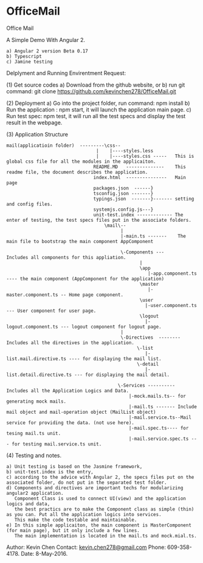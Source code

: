 # OfficeMail
Office Mail


A Simple Demo With Angular 2.

    a) Angular 2 version Beta 0.17
    b) Typescript
    c) Jamine testing

Delplyment and Running Envirentment Request:

(1) Get source codes
    a) Download from the github website, or
    b) run git command:  git clone https://github.com/kevinchen278/OfficeMail.git
    
    
(2) Deployment
    a) Go into the project folder, run command: npm install
    b) Run the application : npm start,  it will launch the application main page.
    c) Run test spec: npm test,   it will run all the test specs and display the test result in the webpage.
  
    
    
(3) Application Structure

    mail(applicatioin folder)  ---------\css--  
                                     |    |----styles.less
                                     |    |----styles.css -----   This is global css file for all the modules in the applicaiton.
                                    README.MD   --------------    This readme file, the document describes the application.
                                    index.html  ---------------   Main page
                                    packages.json  ------}   
                                    tsconfig.json -------}
                                    typings.json  -------}------- setting and config files. 
                                    systemjs.config.js---}
                                    unit-test.index ------------- The enter of testing, the test specs files put in the associate folders.
                                        \mail\--
                                              | 
                                              |-main.ts -------    The main file to bootstrap the main component AppComponent
                                                
                                              \-Components ---     Includes all components for this appliation.
                                                     |
                                                     \app
                                                        |-app.component.ts  ---- the main component (AppComponent for the application)
                                                     \master
                                                        |-master.component.ts -- Home page component.
                                                     \user
                                                       |-user.component.ts   --- User component for user page.
                                                     \logout
                                                       |-logout.component.ts --- logout component for logout page.
                                              |         
                                              \-Directives  -------- Includes all the directives in the application.
                                                    \-list
                                                       |-list.mail.directive.ts ---- for displaying the mail list.
                                                    \-detail
                                                       |-list.detail.directive.ts --- for displaying the mail detail.
                                                       
                                             \-Services ---------- Includes all the Application Logics and Data.
                                                 |-mock.mails.ts-- for generating mock mails.
                                                 |-mail.ts ------- Include mail object and mail-operation object (MailList object)
                                                 |-mail.service.ts--Mail service for providing the data. (not use here).
                                                 |-mail.spec.ts---- for tesing mail.ts unit.
                                                 |-mail.service.spec.ts --- for testing mail.service.ts unit.
                                                 
(4) Testing and notes.

    a) Unit testing is based on the Jasmine framework,
    b) unit-test.index is the entry,
    c) according to the advice with Angular 2, the specs files put on the associated folder, do not put in the separated test folder.
    d) Components and directives are important techs for modularizing angular2 application. 
       Component Class is used to connect UI(view) and the application logics and data, 
       the best practics are to make the Component class as simple (thin) as you can. Put all the application logics into services. 
       This make the code testable and maintainable. 
    e) In this simple applicaiton, the main component is MasterComponent (for main page), but it only include a few lines. 
       The main implementation is located in the mail.ts and mock.mial.ts.
       
       
       
Author:  Kevin Chen
Contact: kevin.chen278@gmail.com
Phone: 609-358-4178.
Date: 8-May-2016.
    
                                             
                                             
                                    
                                    
                                    
  


    
    


